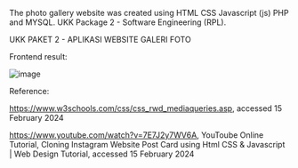 The photo gallery website was created using HTML CSS Javascript (js) PHP and MYSQL. UKK Package 2 - Software Engineering (RPL).

UKK PAKET 2 - APLIKASI WEBSITE GALERI FOTO

Frontend result:

![image](https://github.com/MaklonFR/WebGalleryPhoto/assets/88584119/169a3985-bb99-441c-82af-e54874653237)


Reference:

https://www.w3schools.com/css/css_rwd_mediaqueries.asp, accessed 15 February 2024

https://www.youtube.com/watch?v=7E7J2y7WV6A,  YouToube Online Tutorial, Cloning Instagram Website Post Card using Html CSS & Javascript | Web Design Tutorial, accessed 15 February 2024
 
